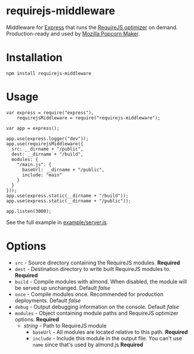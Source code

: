 # requirejs-middleware

Middleware for [Express](http://expressjs.com) that runs the [RequireJS optimizer](http://requirejs.org/docs/optimization.html) on demand. Production-ready and used by [Mozilla Popcorn Maker](https://popcorn.webmaker.org).

# Installation

`npm install requirejs-middleware`

# Usage

```
var express = require("express"),
    requirejsMiddleware = require("requirejs-middleware");

var app = express();

app.use(express.logger("dev"));
app.use(requirejsMiddleware({
  src: __dirname + "/public",
  dest: __dirname + "/build",
  modules: {
    "/main.js": {
      baseUrl: __dirname + "/public",
      include: "main"
    }
  }
}));
app.use(express.static(__dirname + "/build"));
app.use(express.static(__dirname + "/public"));

app.listen(3000);
```

See the full example in [example/server.js](example/server.js).

# Options

* `src` - Source directory containing the RequireJS modules. **Required**
* `dest` - Destination directory to write built RequireJS modules to. **Required**
* `build` - Compile modules with almond. When disabled, the module will be served up unchanged. Default *false*
* `once` - Compile modules once. Recommended for production deployments. Default *false*
* `debug` - Output debugging information on the console. Default *false*
* `modules` - Object containing module paths and RequireJS optimizer options. **Required**
  * *string* - Path to RequireJS module
    * `baseUrl` - All modules are located relative to this path. **Required**
    * `include` - Include this module in the output file. You can't use `name` since that's used by almond.js **Required**

